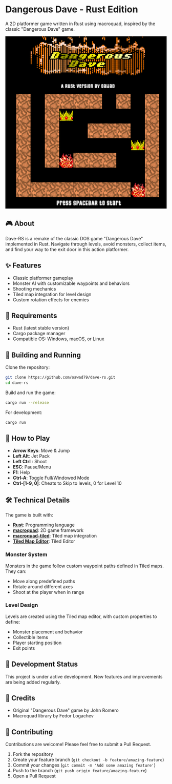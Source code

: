 # Dangerous Dave - Rust Edition

A 2D platformer game written in Rust using macroquad, inspired by the classic "Dangerous Dave" game.

![Dave-RS Game](dave.png)

## 🎮 About

Dave-RS is a remake of the classic DOS game "Dangerous Dave" implemented in Rust. Navigate through levels, avoid monsters, collect items, and find your way to the exit door in this action platformer.

## ✨ Features

- Classic platformer gameplay
- Monster AI with customizable waypoints and behaviors
- Shooting mechanics
- Tiled map integration for level design
- Custom rotation effects for enemies

## 🔧 Requirements

- Rust (latest stable version)
- Cargo package manager
- Compatible OS: Windows, macOS, or Linux

## 🚀 Building and Running

Clone the repository:
```bash
git clone https://github.com/oawad79/dave-rs.git
cd dave-rs
```

Build and run the game:
```bash
cargo run --release
```

For development:
```bash
cargo run
```

## 🎯 How to Play

- **Arrow Keys**: Move & Jump
- **Left Alt**: Jet Pack
- **Left Ctrl** : Shoot
- **ESC**: Pause/Menu
- **F1**: Help 
- **Ctrl-A**: Toggle Full/Windowed Mode
- **Ctrl-[1-9, 0]**: Cheats to Skip to levels, 0 for Level 10  

## 🛠️ Technical Details

The game is built with:
- **[Rust](https://www.rust-lang.org/)**: Programming language
- **[macroquad](https://github.com/not-fl3/macroquad)**: 2D game framework
- **[macroquad-tiled](https://github.com/not-fl3/macroquad-tiled)**: Tiled map integration
- **[Tiled Map Editor](https://www.mapeditor.org/)**: Tiled Editor

### Monster System

Monsters in the game follow custom waypoint paths defined in Tiled maps. They can:
- Move along predefined paths
- Rotate around different axes
- Shoot at the player when in range

### Level Design

Levels are created using the Tiled map editor, with custom properties to define:
- Monster placement and behavior
- Collectible items
- Player starting position
- Exit points

## 🔄 Development Status

This project is under active development. New features and improvements are being added regularly.

## 🙏 Credits

- Original "Dangerous Dave" game by John Romero
- Macroquad library by Fedor Logachev

## 🤝 Contributing

Contributions are welcome! Please feel free to submit a Pull Request.

1. Fork the repository
2. Create your feature branch (`git checkout -b feature/amazing-feature`)
3. Commit your changes (`git commit -m 'Add some amazing feature'`)
4. Push to the branch (`git push origin feature/amazing-feature`)
5. Open a Pull Request
